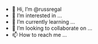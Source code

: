 - 👋 Hi, I’m @russregal
- 👀 I’m interested in ...
- 🌱 I’m currently learning ...
- 💞️ I’m looking to collaborate on ...
- 📫 How to reach me ...

<!---
russregal/russregal is a ✨ special ✨ repository because its `README.md` (this file) appears on your GitHub profile.
You can click the Preview link to take a look at your changes.
--->
